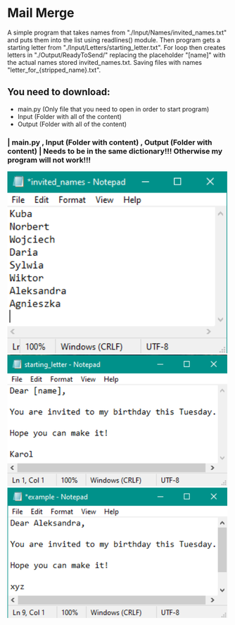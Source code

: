 # Mail Merge
A simple program that takes names from "./Input/Names/invited_names.txt" and puts them into the list using readlines() module. Then program gets a starting letter from "./Input/Letters/starting_letter.txt". For loop then creates letters in "./Output/ReadyToSend/" replacing the placeholder "[name]" with the actual names stored invited_names.txt. Saving files with names "letter_for_{stripped_name}.txt".
## You need to download:
- main.py (Only file that you need to open in order to start program)
- Input (Folder with all of the content)
- Output (Folder with all of the content)
### | main.py , Input (Folder with content) , Output (Folder with content) | Needs to be in the same dictionary!!! Otherwise my program will not work!!!
<img src ='./screenshots/invited_names_screenshot.png' width='500'>
<img src ='./screenshots/starting_letter_screenshot.png' width='500'>
<img src ='./screenshots/example_screenshot.png' width='500'>
